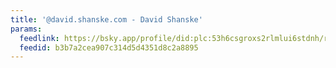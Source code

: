 ```yaml
---
title: '@david.shanske.com - David Shanske'
params:
  feedlink: https://bsky.app/profile/did:plc:53h6csgroxs2rlmlui6stdnh/rss
  feedid: b3b7a2cea907c314d5d4351d8c2a8895
---
```

